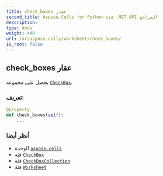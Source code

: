 ```yaml
---
title: check_boxes عقار
second_title: Aspose.Cells for Python via .NET API المراجع
description:
type: docs
weight: 440
url: /ar/aspose.cells/worksheet/check_boxes/
is_root: false
---
```

##  check_boxes عقار

يحصل على مجموعة [`CheckBox`](/cells/python-net/ar/aspose.cells.drawing/checkbox).
###  تعريف:
```python
@property
def check_boxes(self):
    ...
```

###  أنظر أيضا
* الوحدة [`aspose.cells`](../../)
* فئة [`CheckBox`](/cells/python-net/ar/aspose.cells.drawing/checkbox)
* فئة [`CheckBoxCollection`](/cells/python-net/ar/aspose.cells.drawing/checkboxcollection)
* فئة [`Worksheet`](/cells/python-net/ar/aspose.cells/worksheet)
